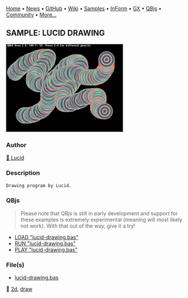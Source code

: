 [Home](https://qb64.com) • [News](../../news.md) • [GitHub](https://github.com/QB64Official/qb64) • [Wiki](https://github.com/QB64Official/qb64/wiki) • [Samples](../../samples.md) • [InForm](../../inform.md) • [GX](../../gx.md) • [QBjs](../../qbjs.md) • [Community](../../community.md) • [More...](../../more.md)

## SAMPLE: LUCID DRAWING

![drawingprogramlucid.png](img/drawingprogramlucid.png)

### Author

[🐝 Lucid](../lucid.md) 

### Description

```text
Drawing program by Lucid.
```

### QBjs

> Please note that QBjs is still in early development and support for these examples is extremely experimental (meaning will most likely not work). With that out of the way, give it a try!

* [LOAD "lucid-drawing.bas"](https://qbjs.org/index.html?src=https://qb64.com/samples/lucid-drawing/src/lucid-drawing.bas)
* [RUN "lucid-drawing.bas"](https://qbjs.org/index.html?mode=auto&src=https://qb64.com/samples/lucid-drawing/src/lucid-drawing.bas)
* [PLAY "lucid-drawing.bas"](https://qbjs.org/index.html?mode=play&src=https://qb64.com/samples/lucid-drawing/src/lucid-drawing.bas)

### File(s)

* [lucid-drawing.bas](src/lucid-drawing.bas)

🔗 [2d](../2d.md), [draw](../draw.md)
